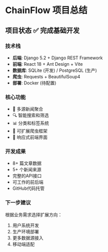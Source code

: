 # ChainFlow 项目总结

## 项目状态 ✅ 完成基础开发

### 技术栈
- **后端**: Django 5.2 + Django REST Framework
- **前端**: React 18 + Ant Design + Vite
- **数据库**: SQLite (开发) / PostgreSQL (生产)
- **爬虫**: Requests + BeautifulSoup4
- **部署**: Docker (待配置)

### 核心功能
- 📰 多源新闻聚合
- 🔍 智能搜索和筛选
- 📊 分类和标签系统
- 🤖 可扩展爬虫框架
- 📱 响应式前端界面

### 开发成果
- 8+ 篇文章数据
- 5+ 个新闻来源
- 完整的API接口
- 可工作的前后端
- GitHub代码托管

### 下一步建议
根据业务需求选择扩展方向：
1. 用户系统开发
2. 生产环境部署
3. 更多数据源接入
4. 移动端适配
